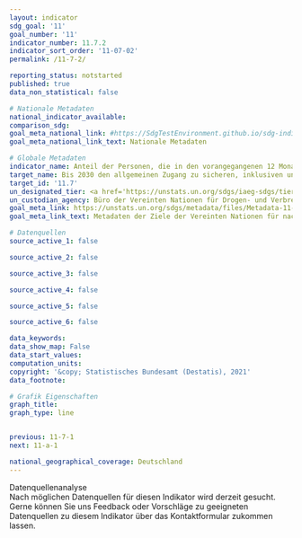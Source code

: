 ```yaml
---
layout: indicator
sdg_goal: '11'
goal_number: '11'
indicator_number: 11.7.2
indicator_sort_order: '11-07-02'
permalink: /11-7-2/

reporting_status: notstarted
published: true
data_non_statistical: false

# Nationale Metadaten
national_indicator_available: 
comparison_sdg: 
goal_meta_national_link: #https://SdgTestEnvironment.github.io/sdg-indicators/public/MetaDe/11.7.2.pdf
goal_meta_national_link_text: Nationale Metadaten

# Globale Metadaten
indicator_name: Anteil der Personen, die in den vorangegangenen 12 Monaten Opfer körperlicher oder sexueller Belästigung wurden, nach Geschlecht, Alter, Behinderungsstatus und Tatort
target_name: Bis 2030 den allgemeinen Zugang zu sicheren, inklusiven und zugänglichen Grünflächen und öffentlichen Räumen gewährleisten, insbesondere für Frauen und Kinder, ältere Menschen und Menschen mit Behinderungen
target_id: '11.7'
un_designated_tier: <a href='https://unstats.un.org/sdgs/iaeg-sdgs/tier-classification/' title='Klicken Sie hier um weitere Informationen zur UN-Tier-Klassifikation zu erhalten.'>Tier II</a>
un_custodian_agency: Büro der Vereinten Nationen für Drogen- und Verbrechensbekämpfung (UNODC)
goal_meta_link: https://unstats.un.org/sdgs/metadata/files/Metadata-11-07-02.pdf
goal_meta_link_text: Metadaten der Ziele der Vereinten Nationen für nachhaltige Entwicklung

# Datenquellen
source_active_1: false

source_active_2: false

source_active_3: false

source_active_4: false

source_active_5: false

source_active_6: false

data_keywords: 
data_show_map: False
data_start_values: 
computation_units: 
copyright: '&copy; Statistisches Bundesamt (Destatis), 2021'
data_footnote: 

# Grafik Eigenschaften
graph_title: 
graph_type: line


previous: 11-7-1
next: 11-a-1

national_geographical_coverage: Deutschland
---
```


<span class="status notstarted"> Datenquellenanalyse </span><br>
Nach möglichen Datenquellen für diesen Indikator wird derzeit gesucht.
Gerne können Sie uns Feedback oder Vorschläge zu geeigneten Datenquellen zu diesem Indikator über das Kontaktformular zukommen lassen.